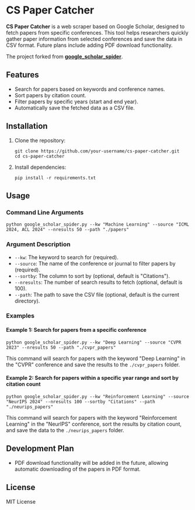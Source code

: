 # CS Paper Catcher

**CS Paper Catcher** is a web scraper based on Google Scholar, designed to fetch papers from specific conferences. This tool helps researchers quickly gather paper information from selected conferences and save the data in CSV format. Future plans include adding PDF download functionality.

The project forked from [**google_scholar_spider**](https://github.com/JessyTsui/google_scholar_spider).

## Features

- Search for papers based on keywords and conference names.
- Sort papers by citation count.
- Filter papers by specific years (start and end year).
- Automatically save the fetched data as a CSV file.

## Installation

1. Clone the repository:

   ```
   git clone https://github.com/your-username/cs-paper-catcher.git
   cd cs-paper-catcher
   ```

2. Install dependencies:

   ```
   pip install -r requirements.txt
   ```

## Usage

### Command Line Arguments

```
python google_scholar_spider.py --kw "Machine Learning" --source "ICML 2024, ACL 2024" --nresults 50 --path "./papers"
```

### Argument Description

- `--kw`: The keyword to search for (required).
- `--source`: The name of the conference or journal to filter papers by (required).
- `--sortby`: The column to sort by (optional, default is "Citations").
- `--nresults`: The number of search results to fetch (optional, default is 100).
- `--path`: The path to save the CSV file (optional, default is the current directory).

### Examples

#### Example 1: Search for papers from a specific conference

```
python google_scholar_spider.py --kw "Deep Learning" --source "CVPR 2023" --nresults 50 --path "./cvpr_papers"
```

This command will search for papers with the keyword "Deep Learning" in the "CVPR" conference and save the results to the `./cvpr_papers` folder.

#### Example 2: Search for papers within a specific year range and sort by citation count

```
python google_scholar_spider.py --kw "Reinforcement Learning" --source "NeurIPS 2024" --nresults 100 --sortby "Citations" --path "./neurips_papers"
```

This command will search for papers with the keyword "Reinforcement Learning" in the "NeurIPS" conference, sort the results by citation count, and save the data to the `./neurips_papers` folder.

## Development Plan

- PDF download functionality will be added in the future, allowing automatic downloading of the papers in PDF format.

## License

MIT License
